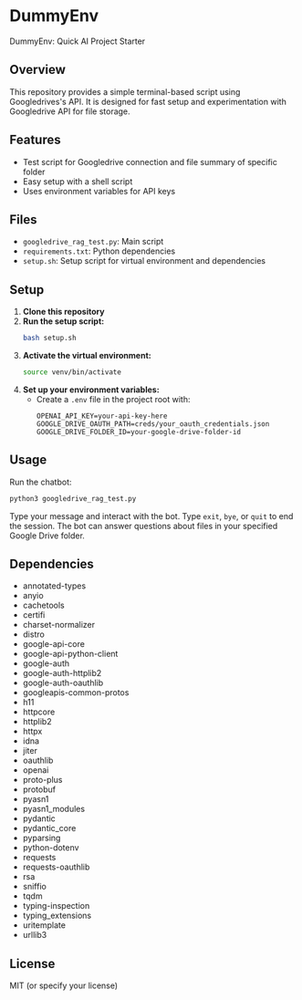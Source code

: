 # DummyEnv
DummyEnv: Quick AI Project Starter

## Overview
This repository provides a simple terminal-based script using Googledrives's API. It is designed for fast setup and experimentation with Googledrive API for file storage.

## Features
- Test script for Googledrive connection and file summary of specific folder
- Easy setup with a shell script
- Uses environment variables for API keys

## Files
- `googledrive_rag_test.py`: Main script
- `requirements.txt`: Python dependencies
- `setup.sh`: Setup script for virtual environment and dependencies

## Setup
1. **Clone this repository**
2. **Run the setup script:**
   ```bash
   bash setup.sh
   ```
3. **Activate the virtual environment:**
   ```bash
   source venv/bin/activate
   ```
4. **Set up your environment variables:**
   - Create a `.env` file in the project root with:
     ```
     OPENAI_API_KEY=your-api-key-here
     GOOGLE_DRIVE_OAUTH_PATH=creds/your_oauth_credentials.json
     GOOGLE_DRIVE_FOLDER_ID=your-google-drive-folder-id
     ```

## Usage
Run the chatbot:
```bash
python3 googledrive_rag_test.py
```
Type your message and interact with the bot. Type `exit`, `bye`, or `quit` to end the session. The bot can answer questions about files in your specified Google Drive folder.

## Dependencies
- annotated-types
- anyio
- cachetools
- certifi
- charset-normalizer
- distro
- google-api-core
- google-api-python-client
- google-auth
- google-auth-httplib2
- google-auth-oauthlib
- googleapis-common-protos
- h11
- httpcore
- httplib2
- httpx
- idna
- jiter
- oauthlib
- openai
- proto-plus
- protobuf
- pyasn1
- pyasn1_modules
- pydantic
- pydantic_core
- pyparsing
- python-dotenv
- requests
- requests-oauthlib
- rsa
- sniffio
- tqdm
- typing-inspection
- typing_extensions
- uritemplate
- urllib3

## License
MIT (or specify your license)
